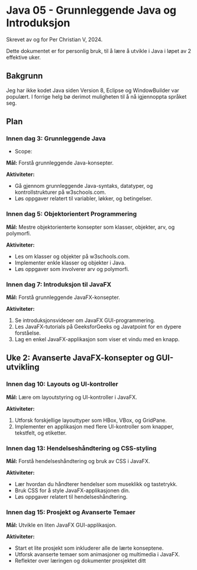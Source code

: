# Java 05 - Grunnleggende Java og Introduksjon

Skrevet av og for Per Christian V, 2024.

Dette dokumentet er for personlig bruk, til å lære å utvikle i Java i løpet av 2 effektive uker.

## Bakgrunn

Jeg har ikke kodet Java siden Version 8, Eclipse og WindowBuilder var populært. 
I forrige helg bø derimot muligheten til å nå igjennoppta språket seg.

## Plan

### Innen dag 3: Grunnleggende Java

- Scope:

**Mål:** Forstå grunnleggende Java-konsepter.

**Aktiviteter:**
- Gå gjennom grunnleggende Java-syntaks, datatyper, og kontrollstrukturer på w3schools.com.
- Løs oppgaver relatert til variabler, løkker, og betingelser.

### Innen dag 5: Objektorientert Programmering

**Mål:** Mestre objektorienterte konsepter som klasser, objekter, arv, og polymorfi.

**Aktiviteter:**
- Les om klasser og objekter på w3schools.com.
- Implementer enkle klasser og objekter i Java.
- Løs oppgaver som involverer arv og polymorfi.

### Innen dag 7: Introduksjon til JavaFX

**Mål:** Forstå grunnleggende JavaFX-konsepter.

**Aktiviteter:**
1. Se introduksjonsvideoer om JavaFX GUI-programmering.
2. Les JavaFX-tutorials på GeeksforGeeks og Javatpoint for en dypere forståelse.
3. Lag en enkel JavaFX-applikasjon som viser et vindu med en knapp.

## Uke 2: Avanserte JavaFX-konsepter og GUI-utvikling

### Innen dag 10: Layouts og UI-kontroller

**Mål:** Lære om layoutstyring og UI-kontroller i JavaFX.

**Aktiviteter:**
1. Utforsk forskjellige layouttyper som HBox, VBox, og GridPane.
2. Implementer en applikasjon med flere UI-kontroller som knapper, tekstfelt, og etiketter.

### Innen dag 13: Hendelseshåndtering og CSS-styling

**Mål:** Forstå hendelseshåndtering og bruk av CSS i JavaFX.

**Aktiviteter:**
- Lær hvordan du håndterer hendelser som museklikk og tastetrykk.
- Bruk CSS for å style JavaFX-applikasjonen din.
- Løs oppgaver relatert til hendelseshåndtering.

### Innen dag 15: Prosjekt og Avanserte Temaer

**Mål:** Utvikle en liten JavaFX GUI-applikasjon.

**Aktiviteter:**
- Start et lite prosjekt som inkluderer alle de lærte konseptene.
- Utforsk avanserte temaer som animasjoner og multimedia i JavaFX.
- Reflekter over læringen og dokumenter prosjektet ditt
